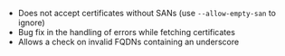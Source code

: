  * Does not accept certificates without SANs (use ```--allow-empty-san``` to ignore)
 * Bug fix in the handling of errors while fetching certificates
 * Allows a check on invalid FQDNs containing an underscore
